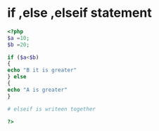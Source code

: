 # if ,else ,elseif statement
```php
<?php
$a =10;
$b =20;

if ($a<$b)
{
echo "B it is greater"
} else
{
echo "A is greater"
}

# elseif is writeen together

?>
```
